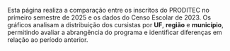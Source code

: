 Esta página realiza a comparação entre os inscritos do PRODITEC no primeiro semestre de 2025 e os dados do Censo Escolar de 2023. Os gráficos analisam a distribuição dos cursistas por **UF**, **região** e **município**, permitindo avaliar a abrangência do programa e identificar diferenças em relação ao período anterior.
